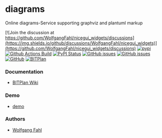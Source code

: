 # diagrams
Online diagrams-Service supporting graphviz and plantuml markup

[![Join the discussion at https://github.com/WolfgangFahl/nicegui_widgets/discussions](https://img.shields.io/github/discussions/WolfgangFahl/nicegui_widgets)](https://github.com/WolfgangFahl/nicegui_widgets/discussions)
[![pypi](https://img.shields.io/pypi/pyversions/online-diagrams)](https://pypi.org/project/online-diagrams/)
[![Github Actions Build](https://github.com/WolfgangFahl/nicegui_widgets/workflows/Build/badge.svg?branch=main)](https://github.com/WolfgangFahl/nicegui_widgets/actions?query=workflow%3ABuild+branch%3Amaster)
[![PyPI Status](https://img.shields.io/pypi/v/online-diagrams.svg)](https://pypi.python.org/pypi/online-diagrams/)
[![GitHub issues](https://img.shields.io/github/issues/BITPlan/diagrams.svg)](https://github.com/BITPlan/diagrams/issues)
[![GitHub issues](https://img.shields.io/github/issues-closed/BITPlan/diagrams.svg)](https://github.com/BITPlan/diagrams/issues/?q=is%3Aissue+is%3Aclosed)
[![GitHub](https://img.shields.io/github/license/BITPlan/diagrams.svg)](https://www.apache.org/licenses/LICENSE-2.0)
[![BITPlan](http://wiki.bitplan.com/images/wiki/thumb/3/38/BITPlanLogoFontLessTransparent.png/198px-BITPlanLogoFontLessTransparent.png)](http://www.bitplan.com)

### Documentation
* [BITPlan Wiki](http://wiki.bitplan.com/index.php/Diagrams)

### Demo
* [demo](http://diagrams.bitplan.com)


### Authors
* [Wolfgang Fahl](http://www.bitplan.com/Wolfgang_Fahl)
